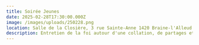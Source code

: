 ```yaml
---
title: Soirée Jeunes
date: 2025-02-28T17:30:00.000Z
image: /images/uploads/250228.png
location: Salle de la Closière, 3 rue Sainte-Anne 1420 Braine-l'Alleud.
description: Entretien de la foi autour d'une collation, de partages et de prières.
---
```

